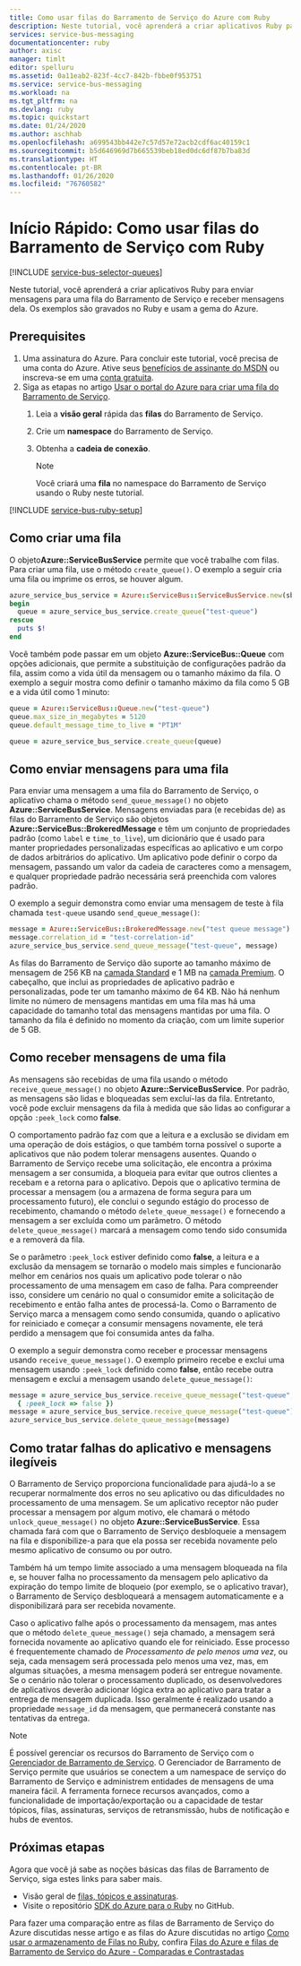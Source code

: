 ```yaml
---
title: Como usar filas do Barramento de Serviço do Azure com Ruby
description: Neste tutorial, você aprenderá a criar aplicativos Ruby para enviar mensagens para uma fila do Barramento de Serviço e receber mensagens dela.
services: service-bus-messaging
documentationcenter: ruby
author: axisc
manager: timlt
editor: spelluru
ms.assetid: 0a11eab2-823f-4cc7-842b-fbbe0f953751
ms.service: service-bus-messaging
ms.workload: na
ms.tgt_pltfrm: na
ms.devlang: ruby
ms.topic: quickstart
ms.date: 01/24/2020
ms.author: aschhab
ms.openlocfilehash: a699543bb442e7c57d57e72acb2cdf6ac40159c1
ms.sourcegitcommit: b5d646969d7b665539beb18ed0dc6df87b7ba83d
ms.translationtype: HT
ms.contentlocale: pt-BR
ms.lasthandoff: 01/26/2020
ms.locfileid: "76760582"
---
```

# <a name="quickstart-how-to-use-service-bus-queues-with-ruby"></a>Início Rápido: Como usar filas do Barramento de Serviço com Ruby

[!INCLUDE [service-bus-selector-queues](../../includes/service-bus-selector-queues.md)]

Neste tutorial, você aprenderá a criar aplicativos Ruby para enviar mensagens para uma fila do Barramento de Serviço e receber mensagens dela. Os exemplos são gravados no Ruby e usam a gema do Azure.

## <a name="prerequisites"></a>Prerequisites
1. Uma assinatura do Azure. Para concluir este tutorial, você precisa de uma conta do Azure. Ative seus [benefícios de assinante do MSDN](https://azure.microsoft.com/pricing/member-offers/credit-for-visual-studio-subscribers/?WT.mc_id=A85619ABF) ou inscreva-se em uma [conta gratuita](https://azure.microsoft.com/free/?WT.mc_id=A85619ABF).
2. Siga as etapas no artigo [Usar o portal do Azure para criar uma fila do Barramento de Serviço](service-bus-quickstart-portal.md).
    1. Leia a **visão geral** rápida das **filas** do Barramento de Serviço. 
    2. Crie um **namespace** do Barramento de Serviço. 
    3. Obtenha a **cadeia de conexão**. 

        > [!NOTE]
        > Você criará uma **fila** no namespace do Barramento de Serviço usando o Ruby neste tutorial. 

[!INCLUDE [service-bus-ruby-setup](../../includes/service-bus-ruby-setup.md)]

## <a name="how-to-create-a-queue"></a>Como criar uma fila
O objeto**Azure::ServiceBusService** permite que você trabalhe com filas. Para criar uma fila, use o método `create_queue()`. O exemplo a seguir cria uma fila ou imprime os erros, se houver algum.

```ruby
azure_service_bus_service = Azure::ServiceBus::ServiceBusService.new(sb_host, { signer: signer})
begin
  queue = azure_service_bus_service.create_queue("test-queue")
rescue
  puts $!
end
```

Você também pode passar em um objeto **Azure::ServiceBus::Queue** com opções adicionais, que permite a substituição de configurações padrão da fila, assim como a vida útil da mensagem ou o tamanho máximo da fila. O exemplo a seguir mostra como definir o tamanho máximo da fila como 5 GB e a vida útil como 1 minuto:

```ruby
queue = Azure::ServiceBus::Queue.new("test-queue")
queue.max_size_in_megabytes = 5120
queue.default_message_time_to_live = "PT1M"

queue = azure_service_bus_service.create_queue(queue)
```

## <a name="how-to-send-messages-to-a-queue"></a>Como enviar mensagens para uma fila
Para enviar uma mensagem a uma fila do Barramento de Serviço, o aplicativo chama o método `send_queue_message()` no objeto **Azure::ServiceBusService**. Mensagens enviadas para (e recebidas de) as filas do Barramento de Serviço são objetos **Azure::ServiceBus::BrokeredMessage** e têm um conjunto de propriedades padrão (como `label` e `time_to_live`), um dicionário que é usado para manter propriedades personalizadas específicas ao aplicativo e um corpo de dados arbitrários do aplicativo. Um aplicativo pode definir o corpo da mensagem, passando um valor da cadeia de caracteres como a mensagem, e qualquer propriedade padrão necessária será preenchida com valores padrão.

O exemplo a seguir demonstra como enviar uma mensagem de teste à fila chamada `test-queue` usando `send_queue_message()`:

```ruby
message = Azure::ServiceBus::BrokeredMessage.new("test queue message")
message.correlation_id = "test-correlation-id"
azure_service_bus_service.send_queue_message("test-queue", message)
```

As filas do Barramento de Serviço dão suporte ao tamanho máximo de mensagem de 256 KB na [camada Standard](service-bus-premium-messaging.md) e 1 MB na [camada Premium](service-bus-premium-messaging.md). O cabeçalho, que inclui as propriedades de aplicativo padrão e personalizadas, pode ter um tamanho máximo de 64 KB. Não há nenhum limite no número de mensagens mantidas em uma fila mas há uma capacidade do tamanho total das mensagens mantidas por uma fila. O tamanho da fila é definido no momento da criação, com um limite superior de 5 GB.

## <a name="how-to-receive-messages-from-a-queue"></a>Como receber mensagens de uma fila
As mensagens são recebidas de uma fila usando o método `receive_queue_message()` no objeto **Azure::ServiceBusService**. Por padrão, as mensagens são lidas e bloqueadas sem excluí-las da fila. Entretanto, você pode excluir mensagens da fila à medida que são lidas ao configurar a opção `:peek_lock` como **false**.

O comportamento padrão faz com que a leitura e a exclusão se dividam em uma operação de dois estágios, o que também torna possível o suporte a aplicativos que não podem tolerar mensagens ausentes. Quando o Barramento de Serviço recebe uma solicitação, ele encontra a próxima mensagem a ser consumida, a bloqueia para evitar que outros clientes a recebam e a retorna para o aplicativo. Depois que o aplicativo termina de processar a mensagem (ou a armazena de forma segura para um processamento futuro), ele conclui o segundo estágio do processo de recebimento, chamando o método `delete_queue_message()` e fornecendo a mensagem a ser excluída como um parâmetro. O método `delete_queue_message()` marcará a mensagem como tendo sido consumida e a removerá da fila.

Se o parâmetro `:peek_lock` estiver definido como **false**, a leitura e a exclusão da mensagem se tornarão o modelo mais simples e funcionarão melhor em cenários nos quais um aplicativo pode tolerar o não processamento de uma mensagem em caso de falha. Para compreender isso, considere um cenário no qual o consumidor emite a solicitação de recebimento e então falha antes de processá-la. Como o Barramento de Serviço marca a mensagem como sendo consumida, quando o aplicativo for reiniciado e começar a consumir mensagens novamente, ele terá perdido a mensagem que foi consumida antes da falha.

O exemplo a seguir demonstra como receber e processar mensagens usando `receive_queue_message()`. O exemplo primeiro recebe e exclui uma mensagem usando `:peek_lock` definido como **false**, então recebe outra mensagem e exclui a mensagem usando `delete_queue_message()`:

```ruby
message = azure_service_bus_service.receive_queue_message("test-queue",
  { :peek_lock => false })
message = azure_service_bus_service.receive_queue_message("test-queue")
azure_service_bus_service.delete_queue_message(message)
```

## <a name="how-to-handle-application-crashes-and-unreadable-messages"></a>Como tratar falhas do aplicativo e mensagens ilegíveis
O Barramento de Serviço proporciona funcionalidade para ajudá-lo a se recuperar normalmente dos erros no seu aplicativo ou das dificuldades no processamento de uma mensagem. Se um aplicativo receptor não puder processar a mensagem por algum motivo, ele chamará o método `unlock_queue_message()` no objeto **Azure::ServiceBusService**. Essa chamada fará com que o Barramento de Serviço desbloqueie a mensagem na fila e disponibilize-a para que ela possa ser recebida novamente pelo mesmo aplicativo de consumo ou por outro.

Também há um tempo limite associado a uma mensagem bloqueada na fila e, se houver falha no processamento da mensagem pelo aplicativo da expiração do tempo limite de bloqueio (por exemplo, se o aplicativo travar), o Barramento de Serviço desbloqueará a mensagem automaticamente e a disponibilizará para ser recebida novamente.

Caso o aplicativo falhe após o processamento da mensagem, mas antes que o método `delete_queue_message()` seja chamado, a mensagem será fornecida novamente ao aplicativo quando ele for reiniciado. Esse processo é frequentemente chamado de *Processamento de pelo menos uma vez*, ou seja, cada mensagem será processada pelo menos uma vez, mas, em algumas situações, a mesma mensagem poderá ser entregue novamente. Se o cenário não tolerar o processamento duplicado, os desenvolvedores de aplicativos deverão adicionar lógica extra ao aplicativo para tratar a entrega de mensagem duplicada. Isso geralmente é realizado usando a propriedade `message_id` da mensagem, que permanecerá constante nas tentativas da entrega.

> [!NOTE]
> É possível gerenciar os recursos do Barramento de Serviço com o [Gerenciador de Barramento de Serviço](https://github.com/paolosalvatori/ServiceBusExplorer/). O Gerenciador de Barramento de Serviço permite que usuários se conectem a um namespace de serviço do Barramento de Serviço e administrem entidades de mensagens de uma maneira fácil. A ferramenta fornece recursos avançados, como a funcionalidade de importação/exportação ou a capacidade de testar tópicos, filas, assinaturas, serviços de retransmissão, hubs de notificação e hubs de eventos. 

## <a name="next-steps"></a>Próximas etapas
Agora que você já sabe as noções básicas das filas de Barramento de Serviço, siga estes links para saber mais.

* Visão geral de [filas, tópicos e assinaturas](service-bus-queues-topics-subscriptions.md).
* Visite o repositório [SDK do Azure para o Ruby](https://github.com/Azure/azure-sdk-for-ruby) no GitHub.

Para fazer uma comparação entre as filas de Barramento de Serviço do Azure discutidas nesse artigo e as filas do Azure discutidas no artigo [Como usar o armazenamento de Filas no Ruby](../storage/queues/storage-ruby-how-to-use-queue-storage.md), confira [Filas do Azure e filas de Barramento de Serviço do Azure - Comparadas e Contrastadas](service-bus-azure-and-service-bus-queues-compared-contrasted.md)

